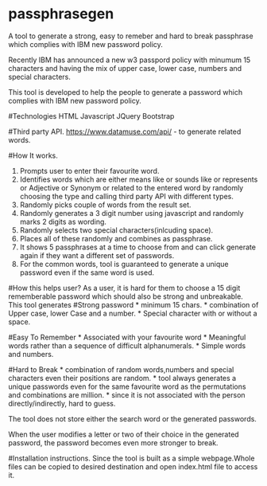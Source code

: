 # passphrasegen
A tool to generate a strong, easy to remeber and hard to break passphrase which complies with IBM new password policy.

Recently IBM has announced a new w3 passpord policy with minumum 15 characters and having 
the mix of upper case, lower case, numbers and special characters.

This tool is developed to help the people to generate a password which complies with IBM new password policy.

#Technologies
HTML
Javascript
JQuery
Bootstrap

#Third party API.
https://www.datamuse.com/api/   - to generate related words.

#How It works.
1. Prompts user to enter their favourite word.
2. Identifies words which are either means like or sounds like or represents or Adjective or Synonym or related to the entered word by randomly
  choosing the type and calling third party API with different types.
3. Randomly picks couple of words from the result set.
4. Randomly generates a 3 digit number using javascript and randomly marks 2 digits as wording.
5. Randomly selects two special characters(inlcuding space).
6. Places all of these randomly and combines as passphrase.
7. It shows 5 passphrases at a time to choose from and can click generate again if they want a different set of passwords.
8. For the common words, tool is guaranteed to generate a unique password even if the same word is used.

#How this helps user?
As a user, it is hard for them to choose a 15 digit rememberable password which should also be strong and unbreakable.
This tool generates 
  #Strong password
    * minimum 15 chars.
    * combination of Upper case, lower Case and a number.
    * Special character with or without a space.
    
   #Easy To Remember
    * Associated with your favourite word
    * Meaningful words rather than a sequence of difficult alphanumerals.
    * Simple words and numbers.
    
   #Hard to Break
    * combination of random words,numbers and special characters even their positions are random.
    * tool always generates a unique passwords even for the same favourite word as the permutations and combinations are million.
    * since it is not associated with the person directly/indirectly, hard to guess.
    
The tool does not store either the search word or the generated passwords.

When the user modifies a letter or two of their choice in the generated password, the password becomes even more stronger to break.

#Installation instructions.
Since the tool is built as a simple webpage.Whole files can be copied to desired destination
and open index.html file to access it.







